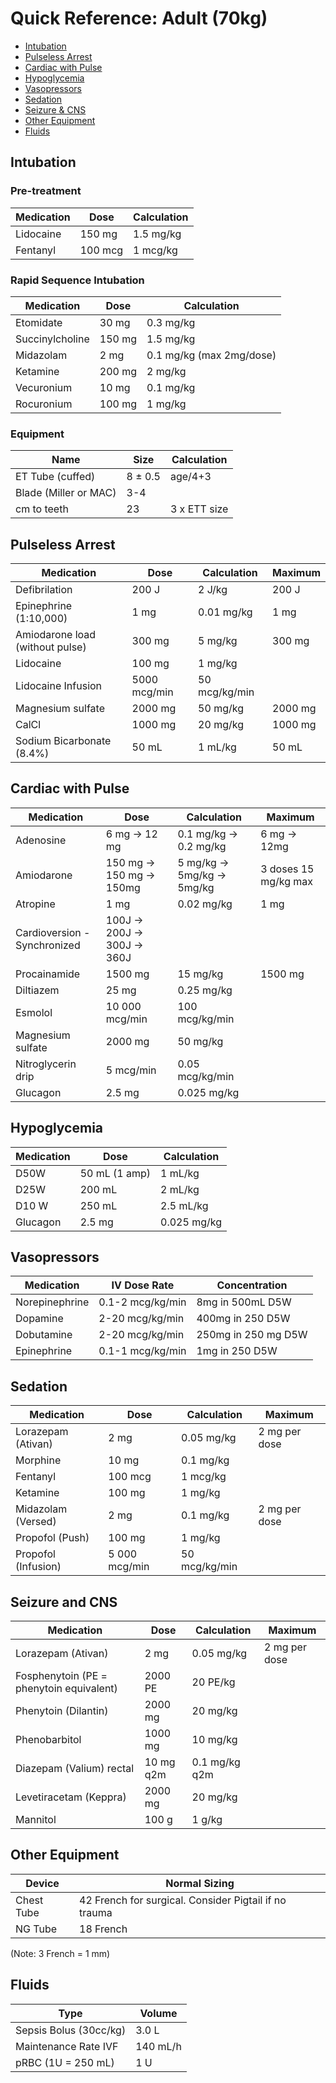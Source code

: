 # Quick Reference: Adult (70kg)

- [Intubation](#intubation)
- [Pulseless Arrest](#pulseless-arrest)
- [Cardiac with Pulse](#cardiac-with-pulse)
- [Hypoglycemia](#hypoglycemia)
- [Vasopressors](#vasopressors)
- [Sedation](#sedation)
- [Seizure & CNS](#seizure-and-cns)
- [Other Equipment](#other-equipment)
- [Fluids](#fluids)

## Intubation

### Pre-treatment

| Medication | Dose | Calculation |
|------------|-------------|-------------|
| Lidocaine  | 150 mg      | 1.5 mg/kg   |
| Fentanyl   | 100 mcg      | 1  mcg/kg   |

### Rapid Sequence Intubation

| Medication      | Dose | Calculation              |
|-----------------|-------------|--------------------------|
| Etomidate       | 30 mg       | 0.3 mg/kg                |
| Succinylcholine | 150 mg      | 1.5 mg/kg                |
| Midazolam       | 2 mg        | 0.1 mg/kg (max 2mg/dose) |
| Ketamine        | 200 mg      | 2 mg/kg                  |
| Vecuronium      | 10 mg        | 0.1 mg/kg                |
| Rocuronium      | 100 mg       | 1 mg/kg                  |

### Equipment

| Name             | Size   |  Calculation           |
|------------------|--------|----------------|
| ET Tube (cuffed) | 8 ± 0.5 | age/4+3        |
| Blade (Miller or MAC)| 3-4    |   |
| cm to teeth      | 23     | 3 x ETT size   |


## Pulseless Arrest

| Medication                      	| Dose         	| Calculation    	| Maximum 	|
|---------------------------------	|--------------	|----------------	|---------	|
| Defibrilation                   	| 200 J        	| 2 J/kg         	| 200 J   	|
| Epinephrine (1:10,000)          	| 1 mg       	| 0.01 mg/kg     	| 1 mg    	|
| Amiodarone load (without pulse) 	| 300 mg       	| 5 mg/kg        	| 300 mg  	|
| Lidocaine                       	| 100 mg       	| 1 mg/kg        	|         	|
| Lidocaine Infusion              	| 5000 mcg/min 	| 50 mcg/kg/min  	|         	|
| Magnesium sulfate               	| 2000 mg      	| 50 mg/kg       	| 2000 mg 	|
| CalCl                           	| 1000 mg      	| 20 mg/kg       	| 1000 mg 	|
| Sodium Bicarbonate (8.4%)       	| 50 mL        	| 1 mL/kg        	| 50 mL   	|


## Cardiac with Pulse

| Medication                    	| Dose                        	| Calculation               	| Maximum              	|
|-------------------------------	|-----------------------------	|---------------------------	|----------------------	|
| Adenosine                     	| 6 mg → 12 mg                	| 0.1 mg/kg → 0.2 mg/kg     	| 6 mg → 12mg          	|
| Amiodarone                    	| 150 mg → 150 mg → 150mg     	| 5 mg/kg → 5mg/kg → 5mg/kg 	| 3 doses 15 mg/kg max 	|
| Atropine                      	| 1 mg                        	| 0.02 mg/kg                	| 1 mg                 	|
| Cardioversion - Synchronized  	| 100J → 200J → 300J → 360J  	|                           	|                      	|
| Procainamide                  	| 1500 mg                     	| 15 mg/kg                  	| 1500 mg              	|
| Diltiazem                     	| 25 mg                     	| 0.25 mg/kg                	|                      	|
| Esmolol                       	| 10 000 mcg/min                	| 100 mcg/kg/min            	|                      	|
| Magnesium sulfate             	| 2000 mg                     	| 50 mg/kg                  	|                      	|
| Nitroglycerin drip            	| 5 mcg/min                    	| 0.05 mcg/kg/min           	|                      	|
| Glucagon                      	| 2.5 mg                     	| 0.025 mg/kg               	|                      	|


## Hypoglycemia

| Medication  	| Dose           	| Calculation  	|
|-------------	|----------------	|--------------	|
|  D50W       	| 50 mL (1 amp)  	| 1 mL/kg      	|
|  D25W       	| 200 mL         	| 2 mL/kg      	|
| D10 W       	| 250 mL         	| 2.5 mL/kg    	|
| Glucagon    	| 2.5 mg        	| 0.025 mg/kg  	|


## Vasopressors

| Medication     	| IV Dose Rate     	| Concentration        	|
|----------------	|------------------	|----------------------	|
| Norepinephrine 	| 0.1-2 mcg/kg/min 	| 8mg in 500mL D5W     	|
| Dopamine       	| 2-20 mcg/kg/min  	| 400mg in 250 D5W     	|
| Dobutamine     	| 2-20 mcg/kg/min  	| 250mg in 250 mg D5W  	|
| Epinephrine    	| 0.1-1 mcg/kg/min 	| 1mg in 250 D5W       	|

## Sedation

| Medication          	| Dose     	| Calculation     	| Maximum       	|
|---------------------	|----------	|-----------------	|---------------	|
| Lorazepam (Ativan)  	| 2 mg     	| 0.05 mg/kg      	| 2 mg per dose 	|
| Morphine            	| 10 mg     	| 0.1 mg/kg       	|               	|
| Fentanyl            	| 100 mcg   	| 1 mcg/kg        	|               	|
| Ketamine            	| 100 mg    	| 1 mg/kg         	|               	|
| Midazolam (Versed)  	| 2 mg     	| 0.1 mg/kg       	| 2 mg per dose 	|
| Propofol (Push)     	| 100 mg    	| 1 mg/kg         	|               	|
| Propofol (Infusion) 	| 5 000 mcg/min 	| 50  mcg/kg/min  	|               	|

## Seizure and CNS

| Medication                               	| Dose     	| Calculation    	| Maximum       	|
|------------------------------------------	|----------	|----------------	|---------------	|
| Lorazepam (Ativan)                       	| 2 mg     	| 0.05 mg/kg     	| 2 mg per dose 	|
| Fosphenytoin (PE = phenytoin equivalent) 	| 2000 PE  	| 20 PE/kg       	|               	|
| Phenytoin (Dilantin)                     	| 2000 mg  	| 20 mg/kg       	|               	|
| Phenobarbitol                            	| 1000 mg   	| 10 mg/kg       	|               	|
| Diazepam (Valium) rectal                 	| 10 mg q2m 	| 0.1 mg/kg q2m  	|               	|
| Levetiracetam (Keppra)                   	| 2000 mg  	| 20 mg/kg       	|               	|
| Mannitol                                 	| 100 g     	| 1 g/kg         	|               	|

## Other Equipment

| Device     	| Normal Sizing                                             	|
|------------	|-----------------------------------------------------------	|
| Chest Tube 	| 42 French for surgical.  Consider Pigtail if no trauma 	|
| NG Tube    	| 18 French                                                 	|

(Note: 3 French =  1 mm)


## Fluids

| Type | Volume|
| -------| --------- |
| Sepsis Bolus (30cc/kg) | 3.0 L| 
| Maintenance Rate IVF| 140 mL/h |
|pRBC (1U = 250 mL) | 1 U|